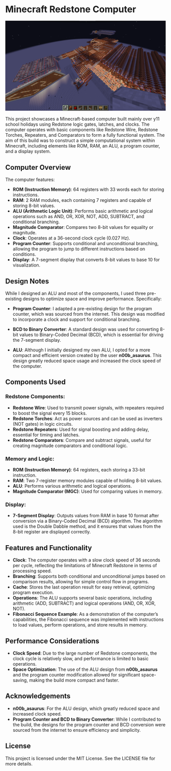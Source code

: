 # Minecraft Redstone Computer

![1](https://github.com/OliverW147/Minecraft-Redstone-Computer/blob/main/1.png?raw=true)

This project showcases a Minecraft-based computer built mainly over y11 school holidays using Redstone logic gates, latches, and clocks. The computer operates with basic components like Redstone Wire, Redstone Torches, Repeaters, and Comparators to form a fully functional system. The aim of this build was to construct a simple computational system within Minecraft, including elements like ROM, RAM, an ALU, a program counter, and a display system.

## Computer Overview

The computer features:

- **ROM (Instruction Memory)**: 64 registers with 33 words each for storing instructions.
- **RAM**: 2 RAM modules, each containing 7 registers and capable of storing 8-bit values.
- **ALU (Arithmetic Logic Unit)**: Performs basic arithmetic and logical operations such as AND, OR, XOR, NOT, ADD, SUBTRACT, and conditional branching.
- **Magnitude Comparator**: Compares two 8-bit values for equality or magnitude.
- **Clock**: Operates at a 36-second clock cycle (0.027 Hz).
- **Program Counter**: Supports conditional and unconditional branching, allowing the program to jump to different instructions based on conditions.
- **Display**: A 7-segment display that converts 8-bit values to base 10 for visualization.

## Design Notes

While I designed an ALU and most of the components, I used three pre-existing designs to optimize space and improve performance. Specifically:

- **Program Counter**: I adapted a pre-existing design for the program counter, which was sourced from the internet. This design was modified to incorporate a clock and support for conditional branching.
  
- **BCD to Binary Converter**: A standard design was used for converting 8-bit values to Binary-Coded Decimal (BCD), which is essential for driving the 7-segment display.
  
- **ALU**: Although I initially designed my own ALU, I opted for a more compact and efficient version created by the user **n00b_asaurus**. This design greatly reduced space usage and increased the clock speed of the computer.

## Components Used

### Redstone Components:
- **Redstone Wire**: Used to transmit power signals, with repeaters required to boost the signal every 15 blocks.
- **Redstone Torches**: Act as power sources and can be used as inverters (NOT gates) in logic circuits.
- **Redstone Repeaters**: Used for signal boosting and adding delay, essential for timing and latches.
- **Redstone Comparators**: Compare and subtract signals, useful for creating magnitude comparators and conditional logic.

### Memory and Logic:
- **ROM (Instruction Memory)**: 64 registers, each storing a 33-bit instruction.
- **RAM**: Two 7-register memory modules capable of holding 8-bit values.
- **ALU**: Performs various arithmetic and logical operations.
- **Magnitude Comparator (MGC)**: Used for comparing values in memory.
  
### Display:
- **7-Segment Display**: Outputs values from RAM in base 10 format after conversion via a Binary-Coded Decimal (BCD) algorithm. The algorithm used is the Double Dabble method, and it ensures that values from the 8-bit register are displayed correctly.

## Features and Functionality

- **Clock**: The computer operates with a slow clock speed of 36 seconds per cycle, reflecting the limitations of Minecraft Redstone in terms of processing speed.
- **Branching**: Supports both conditional and unconditional jumps based on comparison results, allowing for simple control flow in programs.
- **Cache**: Stores the last operation result for easy retrieval, optimizing program execution.
- **Operations**: The ALU supports several basic operations, including arithmetic (ADD, SUBTRACT) and logical operations (AND, OR, XOR, NOT).
- **Fibonacci Sequence Example**: As a demonstration of the computer’s capabilities, the Fibonacci sequence was implemented with instructions to load values, perform operations, and store results in memory.

## Performance Considerations

- **Clock Speed**: Due to the large number of Redstone components, the clock cycle is relatively slow, and performance is limited to basic operations.
- **Space Optimization**: The use of the ALU design from **n00b_asaurus** and the program counter modification allowed for significant space-saving, making the build more compact and faster.

## Acknowledgements

- **n00b_asaurus**: For the ALU design, which greatly reduced space and increased clock speed.
- **Program Counter and BCD to Binary Converter**: While I contributed to the build, the designs for the program counter and BCD conversion were sourced from the internet to ensure efficiency and simplicity.

## License

This project is licensed under the MIT License. See the LICENSE file for more details.
